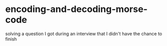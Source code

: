 # encoding-and-decoding-morse-code
solving a question I got during an interview that I didn't have the chance to finish
